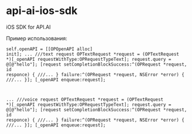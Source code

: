 api-ai-ios-sdk
==============

iOS SDK for API.AI

Пример использования:
    <pre><code>self.openAPI = [[OPOpenAPI alloc] init];
...
///text request
OPTextRequest *request = (OPTextRequest *)[_openAPI requestWithType:OPRequestTypeText];
request.query = @[@"hello"];
[request setCompletionBlockSuccess:^(OPRequest *request, id responce) {
    ///...
} failure:^(OPRequest *request, NSError *error) {
    ///...
}];
[_openAPI enqueue:request];

...
///voice request
OPTextRequest *request = (OPTextRequest *)[_openAPI requestWithType:OPRequestTypeText];
request.query = @[@"hello"];
[request setCompletionBlockSuccess:^(OPRequest *request, id responce) {
    ///...
} failure:^(OPRequest *request, NSError *error) {
    ///...
}];
[_openAPI enqueue:request];</code></pre> 
